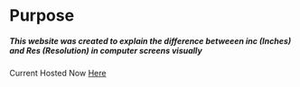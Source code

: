 # Purpose 
##### This website was created to explain the difference betweeen inc (Inches) and Res (Resolution) in computer screens visually
Current Hosted Now
[Here](https://sirafro76.github.io/R.I.P./)
